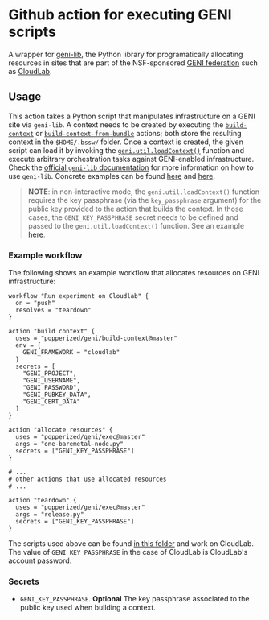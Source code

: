 # Github action for executing GENI scripts

A wrapper for [geni-lib](https://bitbucket.org/barnstorm/geni-lib), 
the Python library for programatically allocating resources in sites 
that are part of the NSF-sponsored [GENI 
federation](https://www.geni.net) such as 
[CloudLab](https://cloudlab.us).

## Usage

This action takes a Python script that manipulates infrastructure on a 
GENI site via `geni-lib`. A context needs to be created by executing 
the [`build-context`](../build-context) or 
[`build-context-from-bundle`](../build-context-from-bundle) actions; 
both store the resulting context in the `$HOME/.bssw/` folder. Once a 
context is created, the given script can load it by invoking the 
[`geni.util.loadContext()`](https://bitbucket.org/barnstorm/geni-lib/src/1b480c83581207300f73679af6844d327794d45e/geni/util.py#lines-357) 
function and execute arbitrary orchestration tasks against 
GENI-enabled infrastructure. Check the [official `geni-lib` 
documentation](https://geni-lib.rtfd.io) for more information on how 
to use `geni-lib`. Concrete examples can be found 
[here](https://bitbucket.org/barnstorm/geni-lib/src/1b480c83581207300f73679af6844d327794d45e/samples/?at=0.9-DEV) 
and [here](http://docs.cloudlab.us/geni-lib.html).

> **NOTE**: in non-interactive mode, the `geni.util.loadContext()` 
> function requires the key passphrase (via the `key_passphrase` 
> argument) for the public key provided to the action that builds the 
> context. In those cases, the `GENI_KEY_PASSPHRASE` secret needs to 
> be defined and passed to the `geni.util.loadContext()` function. See 
> an example [here](.ci/teardown.py).

### Example workflow

The following shows an example workflow that allocates resources on 
GENI infrastructure:

```hcl
workflow "Run experiment on Cloudlab" {
  on = "push"
  resolves = "teardown"
}

action "build context" {
  uses = "popperized/geni/build-context@master"
  env = {
    GENI_FRAMEWORK = "cloudlab"
  }
  secrets = [
    "GENI_PROJECT",
    "GENI_USERNAME",
    "GENI_PASSWORD",
    "GENI_PUBKEY_DATA",
    "GENI_CERT_DATA"
  ]
}

action "allocate resources" {
  uses = "popperized/geni/exec@master"
  args = "one-baremetal-node.py"
  secrets = ["GENI_KEY_PASSPHRASE"]
}

# ...
# other actions that use allocated resources
# ...

action "teardown" {
  uses = "popperized/geni/exec@master"
  args = "release.py"
  secrets = ["GENI_KEY_PASSPHRASE"]
}
```

The scripts used above can be found [in this folder](.ci/) and work on 
CloudLab. The value of `GENI_KEY_PASSPHRASE` in the case of CloudLab 
is CloudLab's account password.

### Secrets

  * `GENI_KEY_PASSPHRASE`. **Optional** The key passphrase associated 
    to the public key used when building a context.
